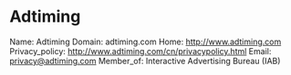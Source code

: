 
# Adtiming

Name: Adtiming
Domain: adtiming.com
Home: http://www.adtiming.com
Privacy_policy: http://www.adtiming.com/cn/privacypolicy.html
Email: privacy@adtiming.com
Member_of: Interactive Advertising Bureau (IAB)
